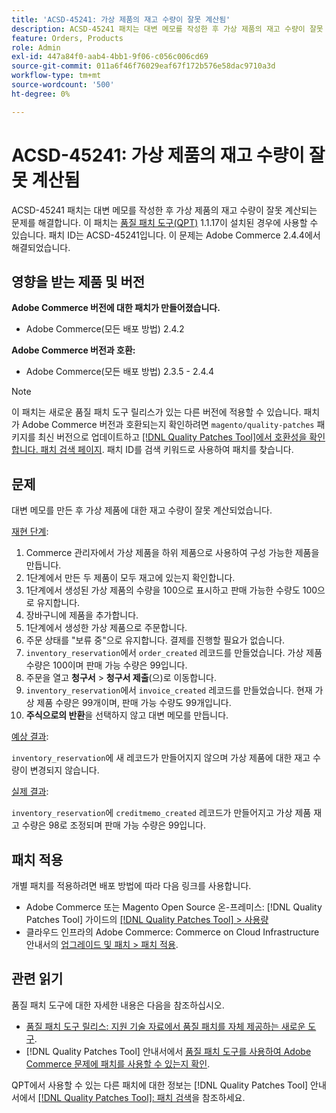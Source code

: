 ```yaml
---
title: 'ACSD-45241: 가상 제품의 재고 수량이 잘못 계산됨'
description: ACSD-45241 패치는 대변 메모를 작성한 후 가상 제품의 재고 수량이 잘못 계산되는 문제를 해결합니다. 이 패치는 [Quality Patches Tool (QPT)](https://experienceleague.adobe.com/ko/docs/commerce-operations/tools/quality-patches-tool/quality-patches-tool-to-self-serve-quality-patches) 1.1.17이 설치된 경우 사용할 수 있습니다. 패치 ID는 ACSD-45241입니다. 이 문제는 Adobe Commerce 2.4.4에서 해결되었습니다.
feature: Orders, Products
role: Admin
exl-id: 447a84f0-aab4-4bb1-9f06-c056c006cd69
source-git-commit: 011a6f46f76029eaf67f172b576e58dac9710a3d
workflow-type: tm+mt
source-wordcount: '500'
ht-degree: 0%

---
```


# ACSD-45241: 가상 제품의 재고 수량이 잘못 계산됨

ACSD-45241 패치는 대변 메모를 작성한 후 가상 제품의 재고 수량이 잘못 계산되는 문제를 해결합니다. 이 패치는 [품질 패치 도구(QPT)](https://experienceleague.adobe.com/ko/docs/commerce-operations/tools/quality-patches-tool/quality-patches-tool-to-self-serve-quality-patches) 1.1.17이 설치된 경우에 사용할 수 있습니다. 패치 ID는 ACSD-45241입니다. 이 문제는 Adobe Commerce 2.4.4에서 해결되었습니다.

## 영향을 받는 제품 및 버전

**Adobe Commerce 버전에 대한 패치가 만들어졌습니다.**

* Adobe Commerce(모든 배포 방법) 2.4.2

**Adobe Commerce 버전과 호환:**

* Adobe Commerce(모든 배포 방법) 2.3.5 - 2.4.4

>[!NOTE]
>
>이 패치는 새로운 품질 패치 도구 릴리스가 있는 다른 버전에 적용할 수 있습니다. 패치가 Adobe Commerce 버전과 호환되는지 확인하려면 `magento/quality-patches` 패키지를 최신 버전으로 업데이트하고 [[!DNL Quality Patches Tool]에서 호환성을 확인합니다. 패치 검색 페이지](https://experienceleague.adobe.com/ko/docs/commerce-operations/tools/quality-patches-tool/quality-patches-tool-to-self-serve-quality-patches). 패치 ID를 검색 키워드로 사용하여 패치를 찾습니다.

## 문제

대변 메모를 만든 후 가상 제품에 대한 재고 수량이 잘못 계산되었습니다.

<u>재현 단계</u>:

1. Commerce 관리자에서 가상 제품을 하위 제품으로 사용하여 구성 가능한 제품을 만듭니다.
1. 1단계에서 만든 두 제품이 모두 재고에 있는지 확인합니다.
1. 1단계에서 생성된 가상 제품의 수량을 100으로 표시하고 판매 가능한 수량도 100으로 유지합니다.
1. 장바구니에 제품을 추가합니다.
1. 1단계에서 생성한 가상 제품으로 주문합니다.
1. 주문 상태를 &quot;보류 중&quot;으로 유지합니다. 결제를 진행할 필요가 없습니다.
1. `inventory_reservation`에서 `order_created` 레코드를 만들었습니다. 가상 제품 수량은 100이며 판매 가능 수량은 99입니다.
1. 주문을 열고 **청구서** > **청구서 제출**(으)로 이동합니다.
1. `inventory_reservation`에서 `invoice_created` 레코드를 만들었습니다. 현재 가상 제품 수량은 99개이며, 판매 가능 수량도 99개입니다.
1. **주식으로의 반환**&#x200B;을 선택하지 않고 대변 메모를 만듭니다.

<u>예상 결과</u>:

`inventory_reservation`에 새 레코드가 만들어지지 않으며 가상 제품에 대한 재고 수량이 변경되지 않습니다.

<u>실제 결과</u>:

`inventory_reservation`에 `creditmemo_created` 레코드가 만들어지고 가상 제품 재고 수량은 98로 조정되며 판매 가능 수량은 99입니다.

## 패치 적용

개별 패치를 적용하려면 배포 방법에 따라 다음 링크를 사용합니다.

* Adobe Commerce 또는 Magento Open Source 온-프레미스: [!DNL Quality Patches Tool] 가이드의 [[!DNL Quality Patches Tool] > 사용량](/help/tools/quality-patches-tool/usage.md)
* 클라우드 인프라의 Adobe Commerce: Commerce on Cloud Infrastructure 안내서의 [업그레이드 및 패치 > 패치 적용](https://experienceleague.adobe.com/docs/commerce-cloud-service/user-guide/develop/upgrade/apply-patches.html?lang=ko).

## 관련 읽기

품질 패치 도구에 대한 자세한 내용은 다음을 참조하십시오.

* [품질 패치 도구 릴리스: 지원 기술 자료에서 품질 패치를 자체 제공하는 새로운 도구](https://experienceleague.adobe.com/ko/docs/commerce-operations/tools/quality-patches-tool/quality-patches-tool-to-self-serve-quality-patches).
* [!DNL Quality Patches Tool] 안내서에서 [품질 패치 도구를 사용하여 Adobe Commerce 문제에 패치를 사용할 수 있는지 확인](/help/tools/quality-patches-tool/patches-available-in-qpt/check-patch-for-magento-issue-with-magento-quality-patches.md).

QPT에서 사용할 수 있는 다른 패치에 대한 정보는 [!DNL Quality Patches Tool] 안내서에서 [[!DNL Quality Patches Tool]: 패치 검색](https://experienceleague.adobe.com/tools/commerce-quality-patches/index.html?lang=ko)을 참조하세요.
